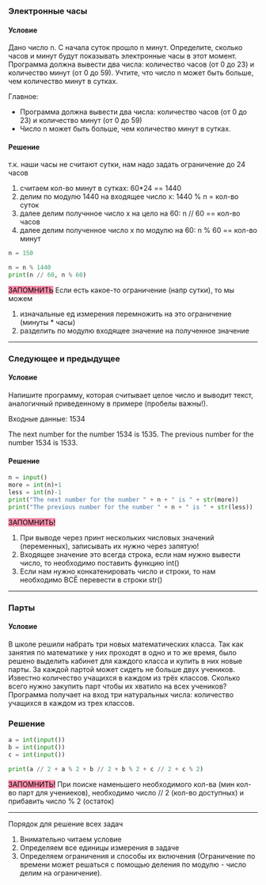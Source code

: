 ### Электронные часы
#### Условие

Дано число n. С начала суток прошло n минут. Определите, сколько часов и минут будут показывать электронные часы в этот момент. Программа должна вывести два числа: количество часов (от 0 до 23) и количество минут (от 0 до 59). Учтите, что число n может быть больше, чем количество минут в сутках.

Главное:
-  Программа должна вывести два числа: количество часов (от 0 до 23) и количество минут (от 0 до 59)
- Число n может быть больше, чем количество минут в сутках.

#### Решение
т.к. наши часы не считают сутки, нам надо задать ограничение до 24 часов
1. считаем кол-во минут в сутках: 60\*24 == 1440
2. делим по модулю 1440 на входящее число х: 1440 % n = кол-во суток
3. далее делим получнное число x на цело на 60: n // 60 == кол-во часов
4. далее делим полученное число x по модулю на 60: n % 60 == кол-во минут

~~~python
n = 150

n = n % 1440
print(n // 60, n % 60)
~~~

<mark style="background: #FF5582A6;">ЗАПОМНИТЬ</mark> 
Если есть какое-то ограничение (напр сутки), то мы можем
1. изначальные ед измерения перемножить на это ограничение (минуты \* часы)
2. разделить по модулю входящее значение на полученное значение
***
### Следующее и предыдущее
#### Условие

Напишите программу, которая считывает целое число и выводит текст, аналогичный приведенному в примере (пробелы важны!).

Входные данные: 1534

The next number for the number 1534 is 1535.
The previous number for the number 1534 is 1533.

#### Решение
~~~python
n = input()
more = int(n)+1
less = int(n)-1
print("The next number for the number " + n + " is " + str(more))
print("The previous number for the number " + n + " is " + str(less))
~~~

<mark style="background: #FF5582A6;">ЗАПОМНИТЬ!</mark> 
1. При выводе через принт нескольких числовых значений (переменных), записывать их нужно через запятую!
2. Входящее значение это всегда строка, если нам нужно вывести число, то необходимо поставить функцию int()
3. Если нам нужно конкатенировать число и строки, то нам необходимо ВСЁ перевести в строки str()
***
### Парты
#### Условие

В школе решили набрать три новых математических класса. Так как занятия по математике у них проходят в одно и то же время, было решено выделить кабинет для каждого класса и купить в них новые парты. За каждой партой может сидеть не больше двух учеников. Известно количество учащихся в каждом из трёх классов. Сколько всего нужно закупить парт чтобы их хватило на всех учеников? Программа получает на вход три натуральных числа: количество учащихся в каждом из трех классов.

### Решение
~~~python
a = int(input())
b = int(input())
c = int(input())

print(a // 2 + a % 2 + b // 2 + b % 2 + c // 2 + c % 2)
~~~

<mark style="background: #FF5582A6;">ЗАПОМНИТЬ!</mark> 
При поиске наменьшего необходимого кол-ва (мин кол-во парт для учениеков),
необходимо число // 2 (кол-во доступных) и прибавить число % 2 (остаток)

***
Порядок для решение всех задач
1. Внимательно читаем условие
2. Определяем все единицы измерения в задаче
3. Определяем ограничения и способы их включения (Ограничение по времени может решаться с помощью деления по модулю - число делим на ограничение).
